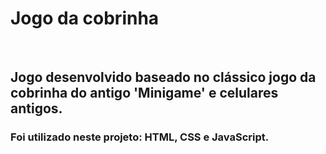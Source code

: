 <h1>Jogo da cobrinha</h1>
<br>
<h2>Jogo desenvolvido baseado no clássico jogo da cobrinha do antigo 'Minigame' e celulares antigos.
</h2>
<h3>Foi utilizado neste projeto: HTML, CSS e JavaScript. </h3></br>
